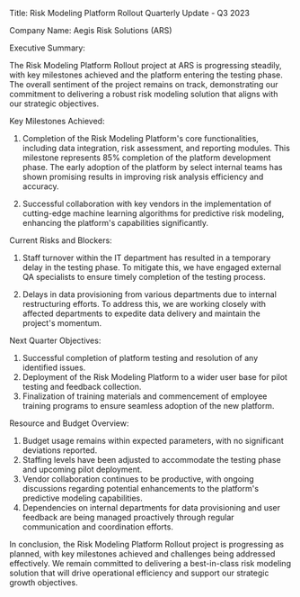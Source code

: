  Title: Risk Modeling Platform Rollout Quarterly Update - Q3 2023

Company Name: Aegis Risk Solutions (ARS)

Executive Summary:

The Risk Modeling Platform Rollout project at ARS is progressing steadily, with key milestones achieved and the platform entering the testing phase. The overall sentiment of the project remains on track, demonstrating our commitment to delivering a robust risk modeling solution that aligns with our strategic objectives.

Key Milestones Achieved:

1. Completion of the Risk Modeling Platform's core functionalities, including data integration, risk assessment, and reporting modules. This milestone represents 85% completion of the platform development phase. The early adoption of the platform by select internal teams has shown promising results in improving risk analysis efficiency and accuracy.

2. Successful collaboration with key vendors in the implementation of cutting-edge machine learning algorithms for predictive risk modeling, enhancing the platform's capabilities significantly.

Current Risks and Blockers:

1. Staff turnover within the IT department has resulted in a temporary delay in the testing phase. To mitigate this, we have engaged external QA specialists to ensure timely completion of the testing process.

2. Delays in data provisioning from various departments due to internal restructuring efforts. To address this, we are working closely with affected departments to expedite data delivery and maintain the project's momentum.

Next Quarter Objectives:

1. Successful completion of platform testing and resolution of any identified issues.
2. Deployment of the Risk Modeling Platform to a wider user base for pilot testing and feedback collection.
3. Finalization of training materials and commencement of employee training programs to ensure seamless adoption of the new platform.

Resource and Budget Overview:

1. Budget usage remains within expected parameters, with no significant deviations reported.
2. Staffing levels have been adjusted to accommodate the testing phase and upcoming pilot deployment.
3. Vendor collaboration continues to be productive, with ongoing discussions regarding potential enhancements to the platform's predictive modeling capabilities.
4. Dependencies on internal departments for data provisioning and user feedback are being managed proactively through regular communication and coordination efforts.

In conclusion, the Risk Modeling Platform Rollout project is progressing as planned, with key milestones achieved and challenges being addressed effectively. We remain committed to delivering a best-in-class risk modeling solution that will drive operational efficiency and support our strategic growth objectives.